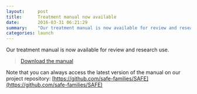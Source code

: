 ```yaml
---
layout:     post
title:      Treatment manual now available
date:       2016-03-31 06:21:29
summary:    "Our treatment manual is now available for review and research use."
categories: launch
---
```


Our treatment manual is now available for review and research use.

> [Download the manual](https://github.com/safe-families/safe-families/raw/master/manual/SAFE_Manual.pdf)



Note that you can always access the latest version of the manual on our project repository: [https://github.com/safe-families/SAFE](https://github.com/safe-families/SAFE)
